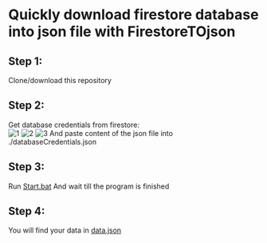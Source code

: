 
# Quickly download firestore database into json file with FirestoreTOjson

## Step 1:
Clone/download this repository


## Step 2:
Get database credentials from firestore:
<br>
![1](https://i.imgur.com/ICa5v0F.png "Image 1")
![2](https://i.imgur.com/CYGb59v.png "Image 2")
![3](https://i.imgur.com/1GlhLU9.png "Image 3")
And paste content of the json file into ./databaseCredentials.json

## Step 3:
Run [Start.bat](./start.bat)
And wait till the program is finished

## Step 4:
You will find your data in [data.json](./data.json)